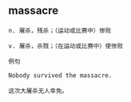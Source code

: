 ## massacre
```
n. 屠杀，残杀；（运动或比赛中）惨败

v. 屠杀，杀戮；（在运动或比赛中）使惨败

例句

Nobody survived the massacre.

这次大屠杀无人幸免。
```